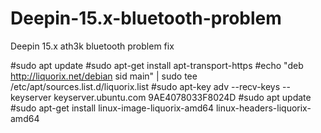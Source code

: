 # Deepin-15.x-bluetooth-problem
Deepin 15.x ath3k bluetooth problem fix


#sudo apt update
#sudo apt-get install apt-transport-https
#echo "deb http://liquorix.net/debian sid main" | sudo tee  /etc/apt/sources.list.d/liquorix.list
#sudo apt-key adv --recv-keys --keyserver keyserver.ubuntu.com 9AE4078033F8024D
#sudo apt update
#sudo apt-get install linux-image-liquorix-amd64 linux-headers-liquorix-amd64
